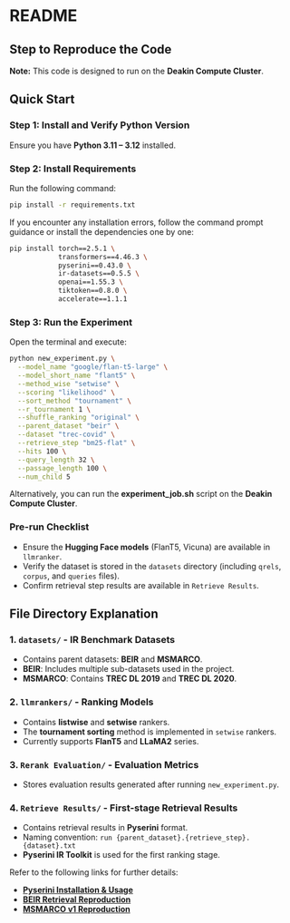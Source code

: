 # README

## Step to Reproduce the Code

**Note:** This code is designed to run on the **Deakin Compute Cluster**.

## Quick Start

### Step 1: Install and Verify Python Version
Ensure you have **Python 3.11 – 3.12** installed.

### Step 2: Install Requirements
Run the following command:
```bash
pip install -r requirements.txt
```
If you encounter any installation errors, follow the command prompt guidance or install the dependencies one by one:
```bash
pip install torch==2.5.1 \
            transformers==4.46.3 \
            pyserini==0.43.0 \
            ir-datasets==0.5.5 \
            openai==1.55.3 \
            tiktoken==0.8.0 \
            accelerate==1.1.1
```

### Step 3: Run the Experiment
Open the terminal and execute:
```bash
python new_experiment.py \
  --model_name "google/flan-t5-large" \
  --model_short_name "flant5" \
  --method_wise "setwise" \
  --scoring "likelihood" \
  --sort_method "tournament" \
  --r_tournament 1 \
  --shuffle_ranking "original" \
  --parent_dataset "beir" \
  --dataset "trec-covid" \
  --retrieve_step "bm25-flat" \
  --hits 100 \
  --query_length 32 \
  --passage_length 100 \
  --num_child 5
```

Alternatively, you can run the **experiment_job.sh** script on the **Deakin Compute Cluster**.

### Pre-run Checklist
- Ensure the **Hugging Face models** (FlanT5, Vicuna) are available in `llmranker`.
- Verify the dataset is stored in the `datasets` directory (including `qrels`, `corpus`, and `queries` files).
- Confirm retrieval step results are available in `Retrieve Results`.

## File Directory Explanation

### 1. `datasets/` - IR Benchmark Datasets
- Contains parent datasets: **BEIR** and **MSMARCO**.
- **BEIR**: Includes multiple sub-datasets used in the project.
- **MSMARCO**: Contains **TREC DL 2019** and **TREC DL 2020**.

### 2. `llmrankers/` - Ranking Models
- Contains **listwise** and **setwise** rankers.
- The **tournament sorting** method is implemented in `setwise` rankers.
- Currently supports **FlanT5** and **LLaMA2** series.

### 3. `Rerank Evaluation/` - Evaluation Metrics
- Stores evaluation results generated after running `new_experiment.py`.

### 4. `Retrieve Results/` - First-stage Retrieval Results
- Contains retrieval results in **Pyserini** format.
- Naming convention: `run {parent_dataset}.{retrieve_step}.{dataset}.txt`
- **Pyserini IR Toolkit** is used for the first ranking stage.

Refer to the following links for further details:
- **[Pyserini Installation & Usage](https://github.com/castorini/pyserini)**
- **[BEIR Retrieval Reproduction](https://github.com/beir-cellar/beir)**
- **[MSMARCO v1 Reproduction](https://github.com/microsoft/MSMARCO-Passage-Ranking)**
